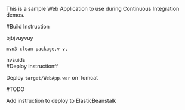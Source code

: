 This is a sample Web Application to use during Continuous Integration demos.

#Build Instruction




bjbjvuyvuy
```oijowifjo
mvn3 clean package,v v,
```

nvsuids
\
#Deploy instructionff



Deploy ```target/WebApp.war``` on Tomcat
 
#TODO
 
Add instruction to deploy to ElasticBeanstalk
